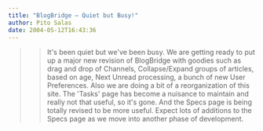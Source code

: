 ```yaml
---
title: "BlogBridge – Quiet but Busy!"
author: Pito Salas
date: 2004-05-12T16:43:36
---
```



>>

>> It's been quiet but we've been busy. We are getting ready to put up a major
new revision of BlogBridge with goodies such as drag and drop of Channels,
Collapse/Expand groups of articles, based on age, Next Unread processing, a
bunch of new User Preferences. Also we are doing a bit of a reorganization of
this site. The 'Tasks' page has become a nuisance to maintain and really not
that useful, so it's gone. And the Specs page is being totally revised to be
more useful. Expect lots of additions to the Specs page as we move into
another phase of development.



